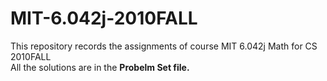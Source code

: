 # MIT-6.042j-2010FALL
This repository records the assignments of course MIT 6.042j Math for CS 2010FALL  
All the solutions are in the **Probelm Set file.**
